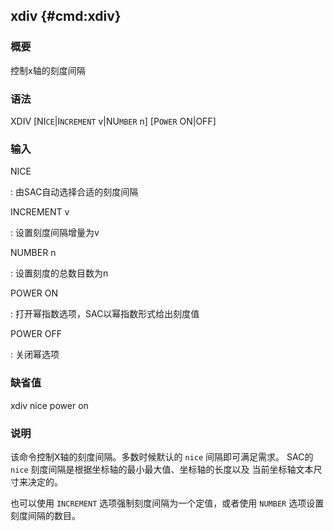 ## xdiv {#cmd:xdiv}

### 概要

控制x轴的刻度间隔

### 语法

XDIV \[NI`CE`|I`NCREMENT` v|NU`MBER` n\] \[P`OWER` ON|OFF\]

### 输入

NICE

:   由SAC自动选择合适的刻度间隔

INCREMENT v

:   设置刻度间隔增量为v

NUMBER n

:   设置刻度的总数目数为n

POWER ON

:   打开幂指数选项，SAC以幂指数形式给出刻度值

POWER OFF

:   关闭幂选项

### 缺省值

xdiv nice power on

### 说明

该命令控制X轴的刻度间隔。多数时候默认的 `nice` 间隔即可满足需求。 SAC的
`nice` 刻度间隔是根据坐标轴的最小最大值、坐标轴的长度以及
当前坐标轴文本尺寸来决定的。

也可以使用 `INCREMENT` 选项强制刻度间隔为一个定值，或者使用 `NUMBER`
选项设置刻度间隔的数目。
